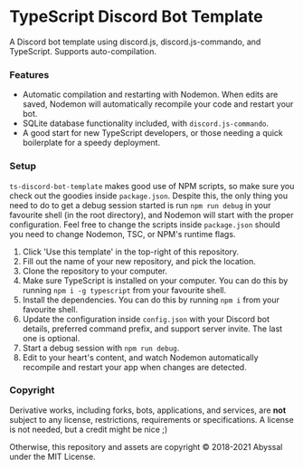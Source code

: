 # TypeScript Discord Bot Template
A Discord bot template using discord.js, discord.js-commando, and TypeScript. Supports auto-compilation.

### Features
- Automatic compilation and restarting with Nodemon. When edits are saved, Nodemon will automatically recompile your code and restart your bot.
- SQLite database functionality included, with `discord.js-commando`.
- A good start for new TypeScript developers, or those needing a quick boilerplate for a speedy deployment.

### Setup
`ts-discord-bot-template` makes good use of NPM scripts, so make sure you check out the goodies inside `package.json`. Despite this, the only thing
you need to do to get a debug session started is run `npm run debug` in your favourite shell (in the root directory), and Nodemon will start with the proper configuration.
Feel free to change the scripts inside `package.json` should you need to change Nodemon, TSC, or NPM's runtime flags.

1) Click 'Use this template' in the top-right of this repository.
2) Fill out the name of your new repository, and pick the location.
3) Clone the repository to your computer.
4) Make sure TypeScript is installed on your computer. You can do this by running `npm i -g typescript` from your favourite shell.
5) Install the dependencies. You can do this by running `npm i` from your favourite shell.
6) Update the configuration inside `config.json` with your Discord bot details, preferred command prefix, and support server invite. The last one is optional.
7) Start a debug session with `npm run debug`.
8) Edit to your heart's content, and watch Nodemon automatically recompile and restart your app when changes are detected.


### Copyright
Derivative works, including forks, bots, applications, and services, are **not** subject to any license, restrictions, requirements or specifications. A license is not needed, but a credit might be nice ;)  
  
Otherwise, this repository and assets are copyright &copy; 2018-2021 Abyssal under the MIT License.

